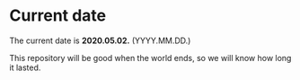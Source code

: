 # Current date

The current date is **2020.05.02.** (YYYY.MM.DD.)

This repository will be good when the world ends, so we will know how long it lasted.